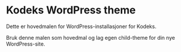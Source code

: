 # Kodeks WordPress theme #

Dette er hovedmalen for WordPress-installasjoner for Kodeks.

Bruk denne malen som hovedmal og lag egen child-theme for din nye WordPress-site.